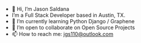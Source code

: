 - 👋 Hi, I’m Jason Saldana
-    I’m a Full Stack Developer based in Austin, TX.
- 🌱 I’m currently learning Python Django / Graphene
- 💞️ I’m open to collaborate on Open Source Projects
- 📫 How to reach me: jgs110@outlook.com

<!---
jgs110/jgs110 is a ✨ special ✨ repository because its `README.md` (this file) appears on your GitHub profile.
You can click the Preview link to take a look at your changes.
--->
